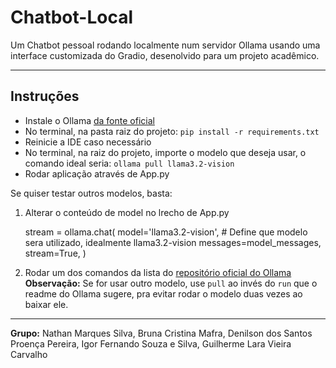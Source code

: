 # Chatbot-Local
Um Chatbot pessoal rodando localmente num servidor Ollama usando uma interface customizada do Gradio, desenolvido para um projeto acadêmico.  

---

## Instruções  
- Instale o Ollama [da fonte oficial](https://ollama.com/download)  
- No terminal, na pasta raiz do projeto:
  `pip install -r requirements.txt`
- Reinicie a IDE caso necessário
- No terminal, na raiz do projeto, importe o modelo que deseja usar, o comando ideal seria:
  `ollama pull llama3.2-vision`  
- Rodar aplicação através de App.py

Se quiser testar outros modelos, basta:
1. Alterar o conteúdo de model no lrecho de App.py

    stream = ollama.chat(
            model='llama3.2-vision', # Define que modelo sera utilizado, idealmente llama3.2-vision
            messages=model_messages,
            stream=True,
        )

2. Rodar um dos comandos da lista do [repositório oficial do Ollama](https://github.com/ollama/ollama)
**Observação:** Se for usar outro modelo, use `pull` ao invés do `run` que o readme do Ollama sugere, pra evitar rodar o modelo duas vezes ao baixar ele.

---

**Grupo:** Nathan Marques Silva, Bruna Cristina Mafra, Denilson dos Santos Proença Pereira, Igor Fernando Souza e Silva, Guilherme Lara Vieira Carvalho

